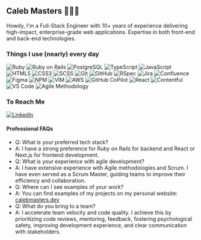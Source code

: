 ## Caleb Masters 👨🏻‍💻

Howdy, I'm a Full-Stack Engineer with 10+ years of experience delivering high-impact, enterprise-grade web applications. Expertise in both front-end and back-end technologies.

### Things I use (nearly) every day

<div>
  <img alt="Ruby" src="https://img.shields.io/badge/-Ruby-CB3837?style=for-the-badge&logo=ruby&logoColor=CB3837&labelColor=2b2b2b" />
  <img alt="Ruby on Rails" src="https://img.shields.io/badge/Ruby%20on%20Rails-CB3837?style=for-the-badge&logo=ruby-on-rails&logoColor=white&labelColor=2b2b2b" />
  <img alt="PostgreSQL" src="https://img.shields.io/badge/PostgreSQL-336791?style=for-the-badge&logo=postgresql&logoColor=white&labelColor=2b2b2b" />
  <img alt="TypeScript" src="https://img.shields.io/badge/-TypeScript-3178C6?style=for-the-badge&logo=TypeScript&logoColor=white&labelColor=2b2b2b" />
  <img alt="JavaScript" src="https://img.shields.io/badge/-JavaScript-23F7DF1C?style=for-the-badge&logo=JavaScript&logoColor=white&labelColor=2b2b2b" />
  <img alt="HTML5" src="https://img.shields.io/badge/-HTML5-E34F26?style=for-the-badge&logo=html5&logoColor=white&labelColor=2b2b2b" />
  <img alt="CSS3" src="https://img.shields.io/badge/-CSS3-1572B6?style=for-the-badge&logo=css3&logoColor=white&labelColor=2b2b2b" />
  <img alt="SCSS" src="https://img.shields.io/badge/-SCSS-c6538c?style=for-the-badge&logo=sass&logoColor=white&labelColor=2b2b2b" />
  <img alt="Git" src="https://img.shields.io/badge/-Git-F05032?style=for-the-badge&logo=git&logoColor=white&labelColor=2b2b2b" />
  <img alt="GitHub" src="https://img.shields.io/badge/-GitHub-181717?style=for-the-badge&logo=github&logoColor=white&labelColor=2b2b2b" />
  <img alt="RSpec" src="https://img.shields.io/badge/-RSpec-D01118?style=for-the-badge&logo=ruby&logoColor=white&labelColor=2b2b2b" />
  <img alt="Jira" src="https://img.shields.io/badge/-Jira-0052CC?style=for-the-badge&logo=jira&logoColor=white&labelColor=2b2b2b" />
  <img alt="Confluence" src="https://img.shields.io/badge/-Confluence-0052CC?style=for-the-badge&logo=confluence&logoColor=white&labelColor=2b2b2b" />
  <img alt="Figma" src="https://img.shields.io/badge/-Figma-F24E1E?style=for-the-badge&logo=figma&logoColor=white&labelColor=2b2b2b" />
  <img alt="NPM" src="https://img.shields.io/badge/-NPM-CB3837?style=for-the-badge&logo=npm&logoColor=white&labelColor=2b2b2b" />
  <img alt="VIM" src="https://img.shields.io/badge/-VIM-019833?style=for-the-badge&logo=vim&logoColor=white&labelColor=2b2b2b" />
  <img alt="AWS" src="https://img.shields.io/badge/AWS-FF9900?style=for-the-badge&logo=amazonwebservices&logoColor=white&labelColor=2b2b2b" />
  <img alt="GitHub CoPilot" src="https://img.shields.io/badge/-GitHub%20CoPilot-3226AE?style=for-the-badge&logo=github&logoColor=white&labelColor=2b2b2b" />
  <img alt="React" src="https://img.shields.io/badge/-React-45b8d8?style=for-the-badge&logo=react&logoColor=white&labelColor=2b2b2b" />
  <img alt="Contentful" src="https://img.shields.io/badge/-Contentful-003142?style=for-the-badge&logo=contentful&logoColor=white&labelColor=2b2b2b" />
  <img alt="VS Code" src="https://img.shields.io/badge/-VS%20Code-007ACC?style=for-the-badge&logo=visual-studio-code&logoColor=white&labelColor=2b2b2b" />
  <img alt="Agile Methodology" src="https://img.shields.io/badge/-Agile-000000?style=for-the-badge&labelColor=2b2b2b" />
</div>

### To Reach Me

[<img alt="LinkedIn" src="https://img.shields.io/badge/-LinkedIn-0b65c2?style=for-the-badge&logo=linkedin&logoColor=0b65c2&labelColor=2b2b2b" />](https://www.linkedin.com/in/caleb-masters-az/)

#### Professional FAQs

-   Q: What is your preferred tech stack?
-   A: I have a strong preference for Ruby on Rails for backend and React or Next.js for frontend development.
-   Q: What is your experience with agile development?
-   A: I have extensive experience with Agile methodologies and Scrum. I have even served as a Scrum Master, guiding teams to improve their efficiency and collaboration.
-   Q: Where can I see examples of your work?
-   A: You can find examples of my projects on my personal website: [calebmasters.dev](calebmasters.dev)
-   Q: What do you bring to a team?
-   A: I accelerate team velocity and code quality. I achieve this by prioritizing code reviews, mentoring, feedback, fostering psychological safety, improving development experience, and clear communication with stakeholders.
